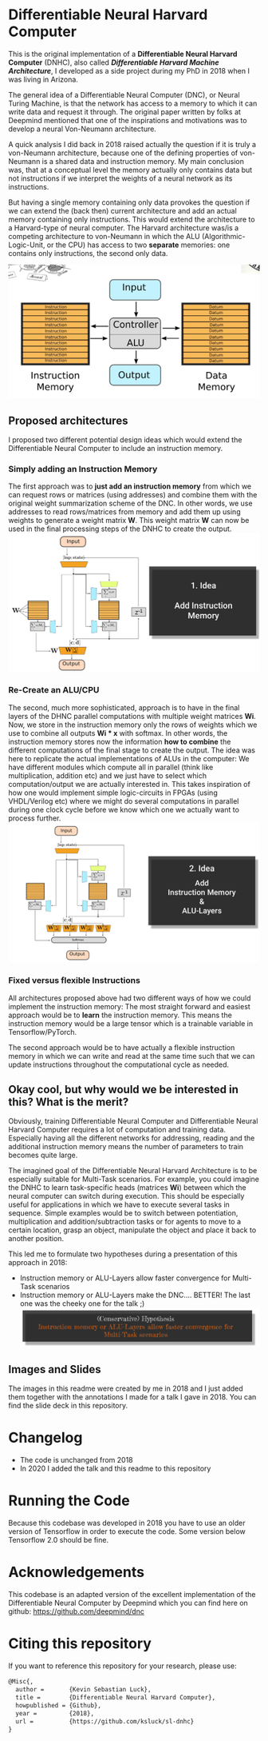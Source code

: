 # Differentiable Neural Harvard Computer
This is the original implementation of a **Differentiable Neural Harvard Computer** (DNHC), also called **_Differentiable Harvard Machine Architecture_**, I developed as a side project during my PhD in 2018 when I was living in Arizona.

The general idea of a Differentiable Neural Computer (DNC), or Neural Turing Machine, is that the network has access to a memory to which it can write data and request it through. The original paper written by folks at Deepmind mentioned that one of the inspirations and motivations was to develop a neural Von-Neumann architecture.

A quick analysis I did back in 2018 raised actually the question if it is truly a von-Neumann architecture, because one of the defining properties of von-Neumann is a shared data and instruction memory. My main conclusion was, that at a conceptual level the memory actually only contains data but not instructions if we interpret the weights of a neural network as its instructions.

But having a single memory containing only data provokes the question if we can extend the (back then) current architecture and add an actual memory containing only instructions. This would extend the architecture to a Harvard-type of neural computer. The Harvard architecture was/is a competing architecture to von-Neumann in which the ALU (Algorithmic-Logic-Unit, or the CPU) has access to two **separate** memories: one contains only instructions, the second only data.

![Harvard Architecture](./images/Harvard.png "Harvard Computer Architecture.")

## Proposed architectures
I proposed two different potential design ideas which would extend the Differentiable Neural Computer to include an instruction memory.

### Simply adding an Instruction Memory
The first approach was to **just add an instruction memory** from which we can request rows or matrices (using addresses) and combine them with the original weight summarization scheme of the DNC. In other words, we use addresses to read rows/matrices from memory and add them up using weights to generate a weight matrix **W**. This weight matrix **W** can now be used in the final processing steps of the DNHC to create the output.
![Simple DNHC](./images/simple_dnhc.png "Differentiable Neural Harvard Computer which reads network weights from the instruction memory.")

### Re-Create an ALU/CPU
The second, much more sophisticated, approach is to have in the final layers of the DHNC parallel computations with multiple weight matrices **Wi**. Now, we store in the instruction memory only the rows of weights which we use to combine all outputs **Wi * x** with softmax. In other words, the instruction memory stores now the information **how to combine** the different computations of the final stage to create the output.
The idea was here to replicate the actual implementations of ALUs in the computer: We have different modules which compute all in parallel (think like multiplication, addition etc) and we just have to select which computation/output we are actually interested in. This takes inspiration of how one would implement simple logic-circuits in FPGAs (using VHDL/Verilog etc) where we might do several computations in parallel during one clock cycle before we know which one we actually want to process further.
![Complex DNHC](./images/complex_dnhc.png "Differentiable Neural Harvard Computer which reads instructions for switching between different computational processing units (neural network modules).")

### Fixed versus flexible Instructions
All architectures proposed above had two different ways of how we could implement the instruction memory: The most straight forward and easiest approach would be to **learn** the instruction memory. This means the instruction memory would be a large tensor which is a trainable variable in Tensorflow/PyTorch.

The second approach would be to have actually a flexible instruction memory in which we can write and read at the same time such that we can update instructions throughout the computational cycle as needed.

## Okay cool, but why would we be interested in this? What is the merit?
Obviously, training Differentiable Neural Computer and Differentiable Neural Harvard Computer requires a lot of computation and training data. Especially having all the different networks for addressing, reading and the additional instruction memory means the number of parameters to train becomes quite large.

The imagined goal of the Differentiable Neural Harvard Architecture is to be especially suitable for Multi-Task scenarios. For example, you could imagine the DNHC to learn task-specific heads (matrices **Wi**) between which the neural computer can switch during execution. This should be especially useful for applications in which we have to execute several tasks in sequence.
Simple examples would be to switch between potentiation, multiplication and addition/subtraction tasks or for agents to move to a certain location, grasp an object, manipulate the object and place it back to another position.

This led me to formulate two hypotheses during a presentation of this approach in 2018:
 * Instruction memory or ALU-Layers allow faster convergence for Multi-Task scenarios
 * Instruction memory or ALU-Layers make the DNC.... BETTER!
The last one was the cheeky one for the talk ;)
![Hypothesis](./images/hypo.png "")

## Images and Slides
The images in this readme were created by me in 2018 and I just added them together with the annotations I made for a talk I gave in 2018.
You can find the slide deck in this repository.

# Changelog
* The code is unchanged from 2018
* In 2020 I added the talk and this readme to this repository

# Running the Code
Because this codebase was developed in 2018 you have to use an older version of Tensorflow in order to execute the code. Some version below Tensorflow 2.0 should be fine.

# Acknowledgements
This codebase is an adapted version of the excellent implementation of the Differentiable Neural Computer by Deepmind which you can find here on github: https://github.com/deepmind/dnc

# Citing this repository
If you want to reference this repository for your research, please use:
```text
@Misc{,
  author =       {Kevin Sebastian Luck},
  title =        {Differentiable Neural Harvard Computer},
  howpublished = {Github},
  year =         {2018},
  url =          {https://github.com/ksluck/sl-dnhc}
}
```
